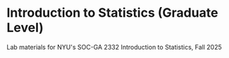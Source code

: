 # Introduction to Statistics (Graduate Level)
Lab materials for NYU's SOC-GA 2332 Introduction to Statistics, Fall 2025
